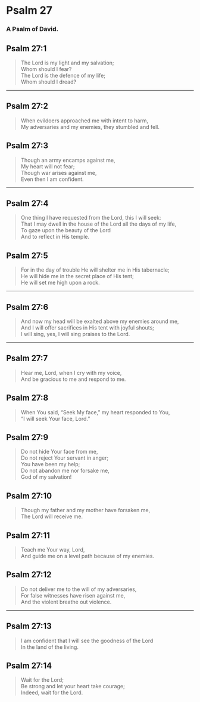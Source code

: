 # Psalm 27

### A Psalm of David.

## Psalm 27:1

> The Lord is my light and my salvation;  
> Whom should I fear?  
> The Lord is the defence of my life;  
> Whom should I dread?

---

## Psalm 27:2

> When evildoers approached me with intent to harm,  
> My adversaries and my enemies, they stumbled and fell.

## Psalm 27:3

> Though an army encamps against me,  
> My heart will not fear;  
> Though war arises against me,  
> Even then I am confident.

---

## Psalm 27:4

> One thing I have requested from the Lord, this I will seek:  
> That I may dwell in the house of the Lord all the days of my life,  
> To gaze upon the beauty of the Lord  
> And to reflect in His temple.

## Psalm 27:5

> For in the day of trouble He will shelter me in His tabernacle;  
> He will hide me in the secret place of His tent;  
> He will set me high upon a rock.

---

## Psalm 27:6

> And now my head will be exalted above my enemies around me,  
> And I will offer sacrifices in His tent with joyful shouts;  
> I will sing, yes, I will sing praises to the Lord.

---

## Psalm 27:7

> Hear me, Lord, when I cry with my voice,  
> And be gracious to me and respond to me.

## Psalm 27:8

> When You said, “Seek My face,” my heart responded to You,  
> “I will seek Your face, Lord.”

## Psalm 27:9

> Do not hide Your face from me,  
> Do not reject Your servant in anger;  
> You have been my help;  
> Do not abandon me nor forsake me,  
> God of my salvation!

## Psalm 27:10

> Though my father and my mother have forsaken me,  
> The Lord will receive me.

## Psalm 27:11

> Teach me Your way, Lord,  
> And guide me on a level path because of my enemies.

## Psalm 27:12

> Do not deliver me to the will of my adversaries,  
> For false witnesses have risen against me,  
> And the violent breathe out violence.

---

## Psalm 27:13

> I am confident that I will see the goodness of the Lord  
> In the land of the living.

## Psalm 27:14

> Wait for the Lord;  
> Be strong and let your heart take courage;  
> Indeed, wait for the Lord.
